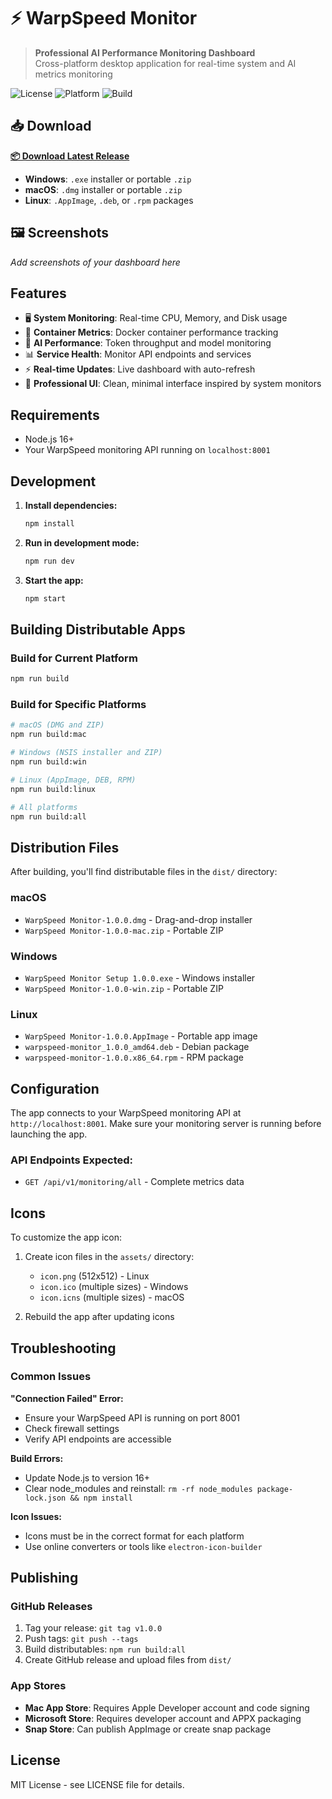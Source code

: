 # ⚡ WarpSpeed Monitor

> **Professional AI Performance Monitoring Dashboard**  
> Cross-platform desktop application for real-time system and AI metrics monitoring

![License](https://img.shields.io/badge/license-MIT-blue.svg)
![Platform](https://img.shields.io/badge/platform-Windows%20%7C%20macOS%20%7C%20Linux-lightgrey)
![Build](https://github.com/yourusername/warpspeedmonitor/workflows/Build%20and%20Release/badge.svg)

## 📥 Download

**[📦 Download Latest Release](https://github.com/yourusername/warpspeedmonitor/releases/latest)**

- **Windows**: `.exe` installer or portable `.zip`
- **macOS**: `.dmg` installer or portable `.zip` 
- **Linux**: `.AppImage`, `.deb`, or `.rpm` packages

## 🖼️ Screenshots

*Add screenshots of your dashboard here*

## Features

- 🖥️ **System Monitoring**: Real-time CPU, Memory, and Disk usage
- 🐳 **Container Metrics**: Docker container performance tracking  
- 🤖 **AI Performance**: Token throughput and model monitoring
- 📊 **Service Health**: Monitor API endpoints and services
- ⚡ **Real-time Updates**: Live dashboard with auto-refresh
- 🎨 **Professional UI**: Clean, minimal interface inspired by system monitors

## Requirements

- Node.js 16+ 
- Your WarpSpeed monitoring API running on `localhost:8001`

## Development

1. **Install dependencies:**
   ```bash
   npm install
   ```

2. **Run in development mode:**
   ```bash
   npm run dev
   ```

3. **Start the app:**
   ```bash
   npm start
   ```

## Building Distributable Apps

### Build for Current Platform
```bash
npm run build
```

### Build for Specific Platforms
```bash
# macOS (DMG and ZIP)
npm run build:mac

# Windows (NSIS installer and ZIP)  
npm run build:win

# Linux (AppImage, DEB, RPM)
npm run build:linux

# All platforms
npm run build:all
```

## Distribution Files

After building, you'll find distributable files in the `dist/` directory:

### macOS
- `WarpSpeed Monitor-1.0.0.dmg` - Drag-and-drop installer
- `WarpSpeed Monitor-1.0.0-mac.zip` - Portable ZIP

### Windows  
- `WarpSpeed Monitor Setup 1.0.0.exe` - Windows installer
- `WarpSpeed Monitor-1.0.0-win.zip` - Portable ZIP

### Linux
- `WarpSpeed Monitor-1.0.0.AppImage` - Portable app image
- `warpspeed-monitor_1.0.0_amd64.deb` - Debian package
- `warpspeed-monitor-1.0.0.x86_64.rpm` - RPM package

## Configuration

The app connects to your WarpSpeed monitoring API at `http://localhost:8001`. Make sure your monitoring server is running before launching the app.

### API Endpoints Expected:
- `GET /api/v1/monitoring/all` - Complete metrics data

## Icons

To customize the app icon:

1. Create icon files in the `assets/` directory:
   - `icon.png` (512x512) - Linux
   - `icon.ico` (multiple sizes) - Windows  
   - `icon.icns` (multiple sizes) - macOS

2. Rebuild the app after updating icons

## Troubleshooting

### Common Issues

**"Connection Failed" Error:**
- Ensure your WarpSpeed API is running on port 8001
- Check firewall settings
- Verify API endpoints are accessible

**Build Errors:**
- Update Node.js to version 16+
- Clear node_modules and reinstall: `rm -rf node_modules package-lock.json && npm install`

**Icon Issues:**
- Icons must be in the correct format for each platform
- Use online converters or tools like `electron-icon-builder`

## Publishing

### GitHub Releases
1. Tag your release: `git tag v1.0.0`
2. Push tags: `git push --tags`  
3. Build distributables: `npm run build:all`
4. Create GitHub release and upload files from `dist/`

### App Stores
- **Mac App Store**: Requires Apple Developer account and code signing
- **Microsoft Store**: Requires developer account and APPX packaging
- **Snap Store**: Can publish AppImage or create snap package

## License

MIT License - see LICENSE file for details.
